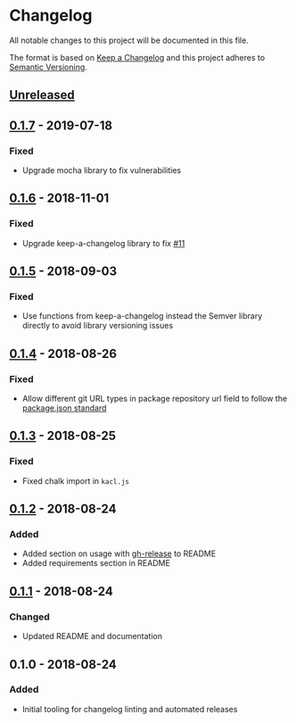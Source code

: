# Changelog

All notable changes to this project will be documented in this file.

The format is based on [Keep a Changelog](http://keepachangelog.com/en/1.0.0/)
and this project adheres to [Semantic Versioning](http://semver.org/spec/v2.0.0.html).

## [Unreleased]

## [0.1.7] - 2019-07-18
### Fixed
- Upgrade mocha library to fix vulnerabilities

## [0.1.6] - 2018-11-01
### Fixed
- Upgrade keep-a-changelog library to fix [#11]

## [0.1.5] - 2018-09-03
### Fixed
- Use functions from keep-a-changelog instead the Semver library directly to avoid library versioning issues

## [0.1.4] - 2018-08-26
### Fixed
- Allow different git URL types in package repository url field to follow the [package.json standard](https://docs.npmjs.com/files/package.json#repository)

## [0.1.3] - 2018-08-25
### Fixed
- Fixed chalk import in `kacl.js`

## [0.1.2] - 2018-08-24
### Added
- Added section on usage with [gh-release](https://github.com/hypermodules/gh-release) to README
- Added requirements section in README

## [0.1.1] - 2018-08-24
### Changed
- Updated README and documentation

## 0.1.0 - 2018-08-24
### Added
- Initial tooling for changelog linting and automated releases

[#11]: https://github.com/brightcove/kacl/issues/11

[Unreleased]: https://github.com/brightcove/kacl/compare/v0.1.7...HEAD
[0.1.7]: https://github.com/brightcove/kacl/compare/v0.1.6...v0.1.7
[0.1.6]: https://github.com/brightcove/kacl/compare/v0.1.5...v0.1.6
[0.1.5]: https://github.com/brightcove/kacl/compare/v0.1.4...v0.1.5
[0.1.4]: https://github.com/brightcove/kacl/compare/v0.1.3...v0.1.4
[0.1.3]: https://github.com/brightcove/kacl/compare/v0.1.2...v0.1.3
[0.1.2]: https://github.com/brightcove/kacl/compare/v0.1.1...v0.1.2
[0.1.1]: https://github.com/brightcove/kacl/compare/v0.1.0...v0.1.1
